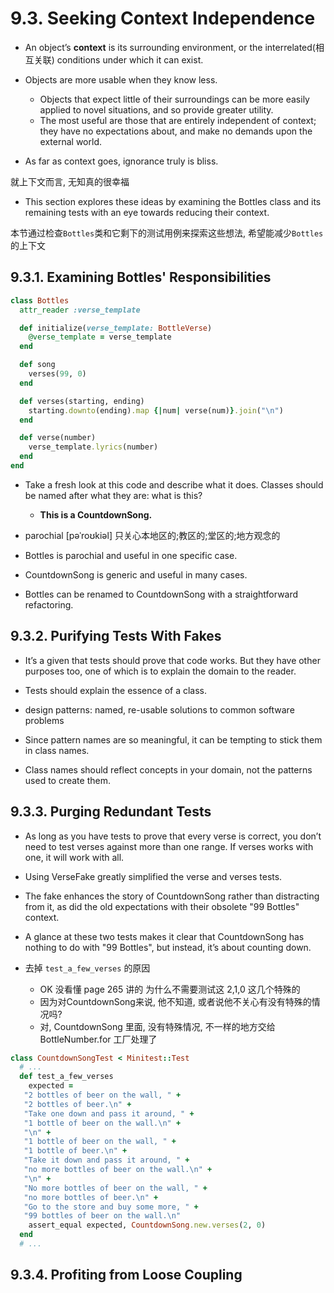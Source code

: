 # 9.3. Seeking Context Independence

+ An object’s **context** is its surrounding environment, or the interrelated(相互关联) conditions under which it can exist.

+ Objects are more usable when they know less.
    + Objects that expect little of their surroundings can be more easily applied to novel situations, and so provide greater utility.
    + The most useful are those that are entirely independent of context; they have no expectations about, and make no demands upon the external world.

+ As far as context goes, ignorance truly is bliss.

就上下文而言, 无知真的很幸福

+ This section explores these ideas by examining the Bottles class and its remaining tests with an eye towards reducing their context.

本节通过检查`Bottles`类和它剩下的测试用例来探索这些想法, 希望能减少`Bottles`的上下文

## 9.3.1. Examining Bottles' Responsibilities

```ruby
class Bottles
  attr_reader :verse_template

  def initialize(verse_template: BottleVerse)
    @verse_template = verse_template
  end

  def song
    verses(99, 0)
  end

  def verses(starting, ending)
    starting.downto(ending).map {|num| verse(num)}.join("\n")
  end

  def verse(number)
    verse_template.lyrics(number)
  end
end
```

+ Take a fresh look at this code and describe what it does. Classes should be named after what they are: what is this?
    + **This is a CountdownSong.**

+ parochial [pəˈroʊkiəl] 只关心本地区的;教区的;堂区的;地方观念的

+ Bottles is parochial and useful in one specific case.
+ CountdownSong is generic and useful in many cases.

+ Bottles can be renamed to CountdownSong with a straightforward refactoring.

## 9.3.2. Purifying Tests With Fakes

+ It’s a given that tests should prove that code works. But they have other purposes too, one of which is to explain the domain to the reader.

+ Tests should explain the essence of a class.

+ design patterns: named, re-usable solutions to common software problems

+ Since pattern names are so meaningful, it can be tempting to stick them in class names.

+ Class names should reflect concepts in your domain, not the patterns used to create them.

## 9.3.3. Purging Redundant Tests

+  As long as you have tests to prove that every verse is correct, you don’t need to test verses against more than one range. If verses works with one, it will work with all.

+ Using VerseFake greatly simplified the verse and verses tests.

+ The fake enhances the story of CountdownSong rather than distracting from it, as did the old expectations with their obsolete "99 Bottles" context.

+ A glance at these two tests makes it clear that CountdownSong has nothing to do with "99 Bottles", but instead, it’s about counting down.

+ 去掉 `test_a_few_verses` 的原因
    + OK 没看懂 page 265 讲的 为什么不需要测试这 2,1,0 这几个特殊的
    + 因为对CountdownSong来说, 他不知道, 或者说他不关心有没有特殊的情况吗?
    + 对, CountdownSong 里面, 没有特殊情况, 不一样的地方交给 BottleNumber.for 工厂处理了

```ruby
class CountdownSongTest < Minitest::Test
  # ...
  def test_a_few_verses
    expected =
   "2 bottles of beer on the wall, " +
   "2 bottles of beer.\n" +
   "Take one down and pass it around, " +
   "1 bottle of beer on the wall.\n" +
   "\n" +
   "1 bottle of beer on the wall, " +
   "1 bottle of beer.\n" +
   "Take it down and pass it around, " +
   "no more bottles of beer on the wall.\n" +
   "\n" +
   "No more bottles of beer on the wall, " +
   "no more bottles of beer.\n" +
   "Go to the store and buy some more, " +
   "99 bottles of beer on the wall.\n"
    assert_equal expected, CountdownSong.new.verses(2, 0)
  end
  # ...
```

## 9.3.4. Profiting from Loose Coupling

